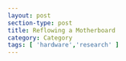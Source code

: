 ```yaml
---
layout: post
section-type: post
title: Reflowing a Motherboard
category: Category
tags: [ 'hardware','research' ]
---
```

<!-- Place this tag in your head or just before your close body tag. -->
<script type="text/javascript" src="https://apis.google.com/js/plusone.js"></script>

<!-- Place this tag where you want the widget to render. -->
<div class="g-post" data-href="https://plus.google.com/115988942600478124988/posts/AhHe7pFjhv4"></div>
